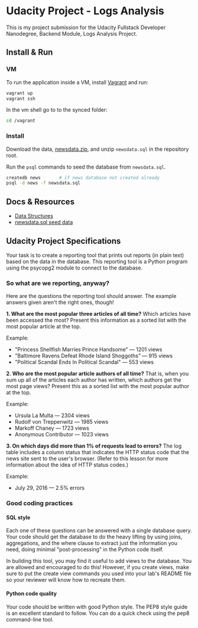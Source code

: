 # Udacity Project - Logs Analysis

This is my project submission for the Udacity Fullstack Developer Nanodegree, Backend Module, Logs Analysis Project.


## Install & Run

### VM

To run the application inside a VM, install [Vagrant]() and run:

```sh
vagrant up
vagrant ssh
```

In the vm shell go to to the synced folder:

```sh
cd /vagrant
```

### Install

Download the data, [newsdata.zip](https://d17h27t6h515a5.cloudfront.net/topher/2016/August/57b5f748_newsdata/newsdata.zip), and unzip `newsdata.sql` in the repository root.

Run the `psql` commands to seed the database from `newsdata.sql`.

```sh
createdb news       # if news database not created already
psql -d news -f newsdata.sql
```


## Docs & Resources

 - [Data Structures](docs/newsdata.md)
 - [newsdata.sql seed data](https://d17h27t6h515a5.cloudfront.net/topher/2016/August/57b5f748_newsdata/newsdata.zip)




## Udacity Project Specifications

Your task is to create a reporting tool that prints out reports (in plain text) based on the data in the database. This reporting tool is a Python program using the psycopg2 module to connect to the database.

### So what are we reporting, anyway?
Here are the questions the reporting tool should answer. The example answers given aren't the right ones, though!

**1. What are the most popular three articles of all time?** Which articles have been accessed the most? Present this information as a sorted list with the most popular article at the top.

Example:

 - "Princess Shellfish Marries Prince Handsome" — 1201 views
 - "Baltimore Ravens Defeat Rhode Island Shoggoths" — 915 views
 - "Political Scandal Ends In Political Scandal" — 553 views

**2. Who are the most popular article authors of all time?** That is, when you sum up all of the articles each author has written, which authors get the most page views? Present this as a sorted list with the most popular author at the top.

Example:

 - Ursula La Multa — 2304 views
 - Rudolf von Treppenwitz — 1985 views
 - Markoff Chaney — 1723 views
 - Anonymous Contributor — 1023 views

**3. On which days did more than 1% of requests lead to errors?** The log table includes a column status that indicates the HTTP status code that the news site sent to the user's browser. (Refer to this lesson for more information about the idea of HTTP status codes.)

Example:

 - July 29, 2016 — 2.5% errors

### Good coding practices

#### SQL style

Each one of these questions can be answered with a single database query. Your code should get the database to do the heavy lifting by using joins, aggregations, and the where clause to extract just the information you need, doing minimal "post-processing" in the Python code itself.

In building this tool, you may find it useful to add views to the database. You are allowed and encouraged to do this! However, if you create views, make sure to put the create view commands you used into your lab's README file so your reviewer will know how to recreate them.

#### Python code quality

Your code should be written with good Python style. The PEP8 style guide is an excellent standard to follow. You can do a quick check using the pep8 command-line tool.